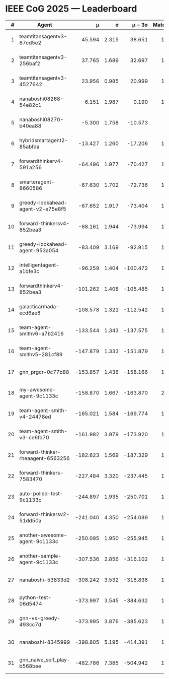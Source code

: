 # IEEE CoG 2025 — Leaderboard

| # | Agent | μ | σ | μ − 3σ | Matches | Updated |
|---:|---|---:|---:|---:|---:|---|
| 1 | teamtitansagentv3-87cd5e2 | 45.594 | 2.315 | 38.651 | 1500 | 2025-08-27 07:09 |
| 2 | teamtitansagentv3-256baf2 | 37.765 | 1.689 | 32.697 | 1520 | 2025-08-27 07:09 |
| 3 | teamtitansagentv3-4527642 | 23.956 | 0.985 | 20.999 | 1460 | 2025-08-27 07:09 |
| 4 | nanaboshi08268-54e82c1 | 6.151 | 1.987 | 0.190 | 1200 | 2025-08-27 07:09 |
| 5 | nanaboshi08270-b40ea88 | -5.300 | 1.758 | -10.573 | 320 | 2025-08-27 07:09 |
| 6 | hybridsmartagent2-85abfda | -13.427 | 1.260 | -17.206 | 1173 | 2025-08-27 07:09 |
| 7 | forwardthinkerv4-591a256 | -64.496 | 1.977 | -70.427 | 1280 | 2025-08-27 07:09 |
| 8 | smarteragent-8660586 | -67.630 | 1.702 | -72.736 | 1213 | 2025-08-27 07:09 |
| 9 | greedy-lookahead-agent-v2-e75e8f5 | -67.652 | 1.917 | -73.404 | 1318 | 2025-08-27 07:09 |
| 10 | forward-thinkersv4-852bea3 | -68.161 | 1.944 | -73.994 | 1392 | 2025-08-27 07:09 |
| 11 | greedy-lookahead-agent-953a054 | -83.409 | 3.169 | -92.915 | 1478 | 2025-08-27 07:09 |
| 12 | intelligentagent-a1bfe3c | -96.259 | 1.404 | -100.472 | 1364 | 2025-08-27 07:09 |
| 13 | forwardthinkerv4-852bea3 | -101.262 | 1.408 | -105.485 | 1222 | 2025-08-27 07:09 |
| 14 | galacticarmada-ecd6ae8 | -108.578 | 1.321 | -112.542 | 1420 | 2025-08-27 07:09 |
| 15 | team-agent-smithv6-a7b2416 | -133.544 | 1.343 | -137.575 | 1780 | 2025-08-27 07:09 |
| 16 | team-agent-smithv5-281cf89 | -147.879 | 1.333 | -151.879 | 1700 | 2025-08-27 07:09 |
| 17 | gnn_prgcr-0c77b88 | -153.857 | 1.436 | -158.166 | 1180 | 2025-08-27 07:09 |
| 18 | my-awesome-agent-9c1133c | -158.870 | 1.667 | -163.870 | 2040 | 2025-08-27 07:09 |
| 19 | team-agent-smith-v4-24478ed | -165.021 | 1.584 | -169.774 | 1500 | 2025-08-27 07:09 |
| 20 | team-agent-smith-v3-ce6fd70 | -161.982 | 3.979 | -173.920 | 1500 | 2025-08-27 07:09 |
| 21 | forward-thinker-rheaagent-6563256 | -182.623 | 1.569 | -187.329 | 1582 | 2025-08-27 07:09 |
| 22 | forward-thinkers-7583470 | -227.484 | 3.320 | -237.445 | 1520 | 2025-08-27 07:09 |
| 23 | auto-polled-test-9c1133c | -244.897 | 1.935 | -250.701 | 1300 | 2025-08-27 07:09 |
| 24 | forward-thinkersv2-51dd50a | -241.040 | 4.350 | -254.089 | 1642 | 2025-08-27 07:09 |
| 25 | another-awesome-agent-9c1133c | -250.095 | 1.950 | -255.945 | 1700 | 2025-08-27 07:09 |
| 26 | another-sample-agent-9c1133c | -307.536 | 2.856 | -316.102 | 1760 | 2025-08-27 07:09 |
| 27 | nanaboshi-53833d2 | -308.242 | 3.532 | -318.838 | 1460 | 2025-08-27 07:09 |
| 28 | python-test-06d5474 | -373.997 | 3.545 | -384.632 | 1320 | 2025-08-27 07:09 |
| 29 | gnn-vs-greedy-493cc7d | -373.995 | 3.876 | -385.623 | 1400 | 2025-08-27 07:09 |
| 30 | nanaboshi-8345999 | -398.805 | 5.195 | -414.391 | 1520 | 2025-08-27 07:09 |
| 31 | gnn_naive_self_play-b568bee | -482.786 | 7.385 | -504.942 | 1100 | 2025-08-27 07:09 |
